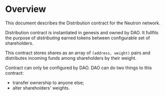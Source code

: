 # Overview

This document describes the Distribution contract for the Neutron network.

Distribution contract is instantiated in genesis and owned by DAO. It fullfils the purpose of _distributing_ earned
tokens between configurable set of shareholders.

This contract stores shares as an array of `(address, weight)` pairs and distributes incoming funds among
shareholders by their weight.

Contract can only be configured by DAO. DAO can do two things to this contract:
- transfer ownership to anyone else;
- alter shareholders' weights.
